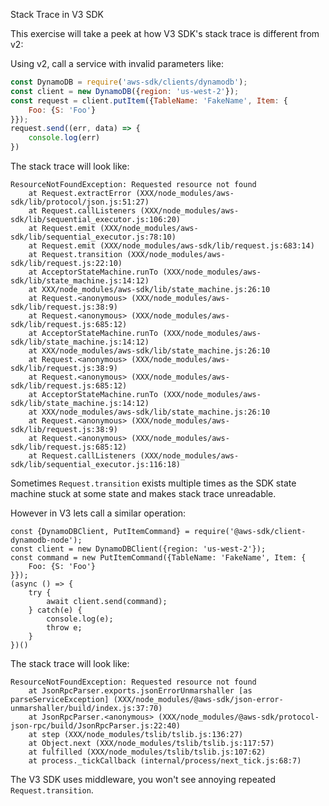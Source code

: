 Stack Trace in V3 SDK

This exercise will take a peek at how V3 SDK's stack trace is different
from v2: 

Using v2, call a service with invalid parameters like:

```javascript
const DynamoDB = require('aws-sdk/clients/dynamodb');
const client = new DynamoDB({region: 'us-west-2'});
const request = client.putItem({TableName: 'FakeName', Item: {
    Foo: {S: 'Foo'}
}});
request.send((err, data) => {
    console.log(err)
})
```

The stack trace will look like:
```
ResourceNotFoundException: Requested resource not found
    at Request.extractError (XXX/node_modules/aws-sdk/lib/protocol/json.js:51:27)
    at Request.callListeners (XXX/node_modules/aws-sdk/lib/sequential_executor.js:106:20)
    at Request.emit (XXX/node_modules/aws-sdk/lib/sequential_executor.js:78:10)
    at Request.emit (XXX/node_modules/aws-sdk/lib/request.js:683:14)
    at Request.transition (XXX/node_modules/aws-sdk/lib/request.js:22:10)
    at AcceptorStateMachine.runTo (XXX/node_modules/aws-sdk/lib/state_machine.js:14:12)
    at XXX/node_modules/aws-sdk/lib/state_machine.js:26:10
    at Request.<anonymous> (XXX/node_modules/aws-sdk/lib/request.js:38:9)
    at Request.<anonymous> (XXX/node_modules/aws-sdk/lib/request.js:685:12)
    at AcceptorStateMachine.runTo (XXX/node_modules/aws-sdk/lib/state_machine.js:14:12)
    at XXX/node_modules/aws-sdk/lib/state_machine.js:26:10
    at Request.<anonymous> (XXX/node_modules/aws-sdk/lib/request.js:38:9)
    at Request.<anonymous> (XXX/node_modules/aws-sdk/lib/request.js:685:12)
    at AcceptorStateMachine.runTo (XXX/node_modules/aws-sdk/lib/state_machine.js:14:12)
    at XXX/node_modules/aws-sdk/lib/state_machine.js:26:10
    at Request.<anonymous> (XXX/node_modules/aws-sdk/lib/request.js:38:9)
    at Request.<anonymous> (XXX/node_modules/aws-sdk/lib/request.js:685:12)
    at Request.callListeners (XXX/node_modules/aws-sdk/lib/sequential_executor.js:116:18)
```

Sometimes `Request.transition` exists multiple times as the SDK state machine stuck at some 
state and makes stack trace unreadable.

However in V3 lets call a similar operation:

```
const {DynamoDBClient, PutItemCommand} = require('@aws-sdk/client-dynamodb-node');
const client = new DynamoDBClient({region: 'us-west-2'});
const command = new PutItemCommand({TableName: 'FakeName', Item: {
    Foo: {S: 'Foo'}
}});
(async () => {
    try {
        await client.send(command);
    } catch(e) {
        console.log(e);
        throw e;
    }
})()
```

The stack trace will look like:

```
ResourceNotFoundException: Requested resource not found
    at JsonRpcParser.exports.jsonErrorUnmarshaller [as parseServiceException] (XXX/node_modules/@aws-sdk/json-error-unmarshaller/build/index.js:37:70)
    at JsonRpcParser.<anonymous> (XXX/node_modules/@aws-sdk/protocol-json-rpc/build/JsonRpcParser.js:22:40)
    at step (XXX/node_modules/tslib/tslib.js:136:27)
    at Object.next (XXX/node_modules/tslib/tslib.js:117:57)
    at fulfilled (XXX/node_modules/tslib/tslib.js:107:62)
    at process._tickCallback (internal/process/next_tick.js:68:7)
```

The V3 SDK uses middleware, you won't see annoying repeated `Request.transition`.